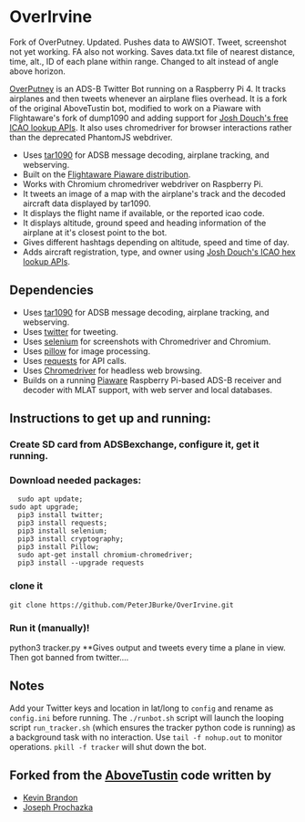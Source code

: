 # OverIrvine

Fork of OverPutney.
Updated.
Pushes data to AWSIOT.
Tweet, screenshot not yet working. FA also not working.
Saves data.txt file of nearest distance, time, alt., ID of each plane within range.
Changed to alt instead of angle above horizon.

[OverPutney](https://twitter.com/overputney) is an ADS-B Twitter Bot running on a Raspberry Pi 4.  It tracks airplanes and then tweets whenever an airplane flies overhead. It is a fork of the original AboveTustin bot, modified to work on a Piaware with Flightaware's fork of dump1090 and adding support for [Josh Douch's free ICAO lookup APIs](https://api.joshdouch.me/). It also uses chromedriver for browser interactions rather than the deprecated PhantomJS webdriver.

 * Uses [tar1090](https://github.com/wiedehopf/tar1090) for ADSB message decoding, airplane tracking, and webserving.
 * Built on the [Flightaware Piaware distribution](https://flightaware.com/adsb/piaware/build).
 * Works with Chromium chromedriver webdriver on Raspberry Pi.
 * It tweets an image of a map with the airplane's track and the decoded aircraft data displayed by tar1090.
 * It displays the flight name if available, or the reported icao code.
 * It displays altitude, ground speed and heading information of the airplane at it's closest point to the bot.
 * Gives different hashtags depending on altitude, speed and time of day.
 * Adds aircraft registration, type, and owner using [Josh Douch's ICAO hex lookup APIs](https://api.joshdouch.me/).

## Dependencies
* Uses [tar1090](https://github.com/wiedehopf/tar1090) for ADSB message decoding, airplane tracking, and webserving.
* Uses [twitter](https://pypi.python.org/pypi/twitter) for tweeting.
* Uses [selenium](https://pypi.python.org/pypi/selenium) for screenshots with Chromedriver and Chromium.
* Uses [pillow](https://python-pillow.org/) for image processing.
* Uses [requests](https://pypi.org/project/requests/) for API calls.
* Uses [Chromedriver](https://chromedriver.chromium.org/) for headless web browsing.
* Builds on a running [Piaware](https://flightaware.com/adsb/piaware/build) Raspberry Pi-based ADS-B receiver and decoder with MLAT support, with web server and local databases.

## Instructions to get up and running:
### Create SD card from ADSBexchange, configure it, get it running.
### Download needed packages:
```
  sudo apt update; 
sudo apt upgrade; 
  pip3 install twitter; 
  pip3 install requests; 
  pip3 install selenium; 
  pip3 install cryptography; 
  pip3 install Pillow; 
  sudo apt-get install chromium-chromedriver; 
  pip3 install --upgrade requests
  ```
### clone it
```
git clone https://github.com/PeterJBurke/OverIrvine.git
```
### Run it (manually)!
   python3 tracker.py 
**Gives output and tweets every time a plane in view. Then got banned from twitter….

## Notes

Add your Twitter keys and location in lat/long to `config` and rename as `config.ini` before running. The `./runbot.sh` script will launch the looping script `run_tracker.sh` (which ensures the tracker python code is running) as a background task with no interaction. Use `tail -f nohup.out` to monitor operations. `pkill -f tracker` will shut down the bot.

## Forked from the [AboveTustin](https://github.com/kevinabrandon/AboveTustin) code written by
* [Kevin Brandon](https://github.com/kevinabrandon)
* [Joseph Prochazka](https://github.com/jprochazka)
